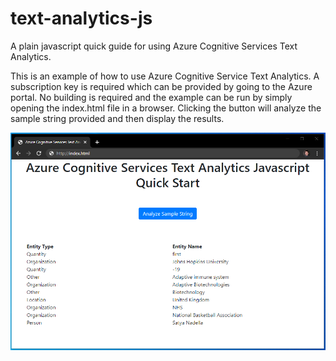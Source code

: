 # text-analytics-js
A plain javascript quick guide for using Azure Cognitive Services Text Analytics.

This is an example of how to use Azure Cognitive Service Text Analytics. A subscription key is required which can be provided by going to the Azure portal. No building is required and the example can be run by simply opening the index.html file in a browser. Clicking the button will analyze the sample string provided and then display the results.

![GitHub Logo](/images/screenshot.png)

